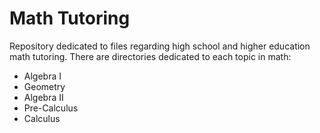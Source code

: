 # Math Tutoring
Repository dedicated to files regarding high school and higher education math tutoring. There are directories dedicated to each topic in math:
- Algebra I
- Geometry
- Algebra II
- Pre-Calculus
- Calculus
